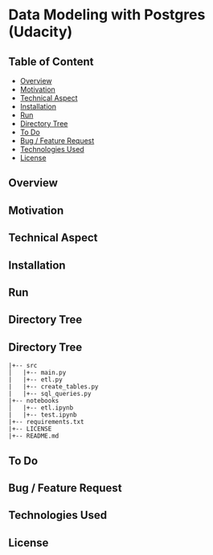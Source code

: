 # Data Modeling with Postgres (Udacity)

## Table of Content
  * [Overview](#overview)
  * [Motivation](#motivation)
  * [Technical Aspect](#technical-aspect)
  * [Installation](#installation)
  * [Run](#run)
  * [Directory Tree](#directory-tree)
  * [To Do](#to-do)
  * [Bug / Feature Request](#bug---feature-request)
  * [Technologies Used](#technologies-used)
  * [License](#license)
  
## Overview

## Motivation 

## Technical Aspect 

## Installation 

## Run

## Directory Tree 

## Directory Tree 
```
|+-- src 
│   |+-- main.py
|   |+-- etl.py
|   |+-- create_tables.py
|   |+-- sql_queries.py
|+-- notebooks
│   |+-- etl.ipynb
|   |+-- test.ipynb
|+-- requirements.txt
|+-- LICENSE
|+-- README.md
```

## To Do

## Bug / Feature Request 

## Technologies Used 

## License 